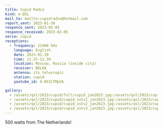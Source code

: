 ```yaml
---
title: Cupid Radio
kind: e-QSL
mail_to: mailto:cupidradio@hotmail.com
report_sent: 2023-01-30
responce_sent: 2023-02-05
responce_received: 2023-02-05
serie: cupid
receptions:
  - frequency: 21460 kHz
    language: English
    date: 2023-01-29
    time: 11.25-12.39
    location: Moscow, Russia (inside city)
    receiver: BELKA
    antenna: its telescopic
    station: cupid
    youtube_id: 4-8SICfMpVA

gallery:
  - /assets/qsl/2023/cupid/full/cupid_jan2023.jpg:/assets/qsl/2023/cupid/small/cupid_jan2023.jpg
  - /assets/qsl/2023/cupid/cupid_sstv1_jan2023.jpg:/assets/qsl/2023/cupid/cupid_sstv1_jan2023.jpg
  - /assets/qsl/2023/cupid/cupid_sstv2_jan2023.jpg:/assets/qsl/2023/cupid/cupid_sstv2_jan2023.jpg
  - /assets/qsl/2023/cupid/cupid_sstv3_jan2023.jpg:/assets/qsl/2023/cupid/cupid_sstv3_jan2023.jpg
---
```


500 watts from The Netherlands!